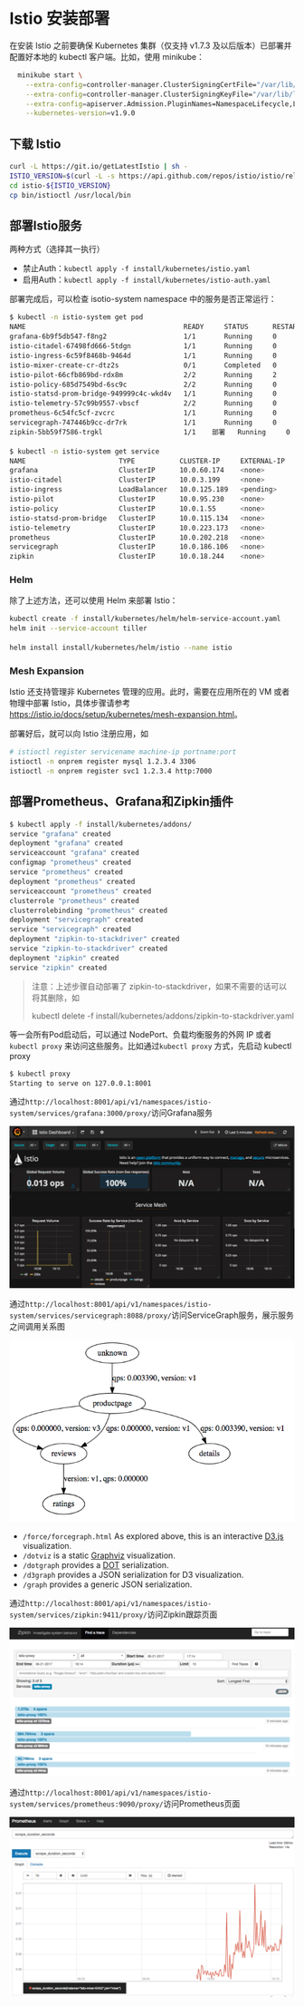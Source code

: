 # Istio 安装部署

在安装 Istio 之前要确保 Kubernetes 集群（仅支持 v1.7.3 及以后版本）已部署并配置好本地的 kubectl 客户端。比如，使用 minikube：

```sh
  minikube start \
	--extra-config=controller-manager.ClusterSigningCertFile="/var/lib/localkube/certs/ca.crt" \
	--extra-config=controller-manager.ClusterSigningKeyFile="/var/lib/localkube/certs/ca.key" \
	--extra-config=apiserver.Admission.PluginNames=NamespaceLifecycle,LimitRanger,ServiceAccount,PersistentVolumeLabel,DefaultStorageClass,DefaultTolerationSeconds,MutatingAdmissionWebhook,ValidatingAdmissionWebhook,ResourceQuota \
	--kubernetes-version=v1.9.0
```

## 下载 Istio

```sh
curl -L https://git.io/getLatestIstio | sh -
ISTIO_VERSION=$(curl -L -s https://api.github.com/repos/istio/istio/releases/latest | jq -r .tag_name)
cd istio-${ISTIO_VERSION}
cp bin/istioctl /usr/local/bin
```

## 部署Istio服务

两种方式（选择其一执行）

- 禁止Auth：`kubectl apply -f install/kubernetes/istio.yaml`
- 启用Auth：`kubectl apply -f install/kubernetes/istio-auth.yaml`

部署完成后，可以检查 isotio-system namespace 中的服务是否正常运行：

```sh
$ kubectl -n istio-system get pod
NAME                                       READY     STATUS      RESTARTS   AGE
grafana-6b9f5db547-f8ng2                   1/1       Running     0          2d
istio-citadel-67498fd666-5tdgn             1/1       Running     0          2d
istio-ingress-6c59f8468b-9464d             1/1       Running     0          2d
istio-mixer-create-cr-dtz2s                0/1       Completed   0          2d
istio-pilot-66cfb869bd-rdx8m               2/2       Running     2          2d
istio-policy-685d7549bd-6sc9c              2/2       Running     0          2d
istio-statsd-prom-bridge-949999c4c-wkd4v   1/1       Running     0          2d
istio-telemetry-57c99b9557-vbscf           2/2       Running     0          2d
prometheus-6c54fc5cf-zvcrc                 1/1       Running     0          2d
servicegraph-747446b9cc-dr7rk              1/1       Running     0          2d
zipkin-5bb59f7586-trgkl                    1/1    部署   Running     0          2d

$ kubectl -n istio-system get service
NAME                       TYPE           CLUSTER-IP     EXTERNAL-IP     PORT(S)                                                               AGE
grafana                    ClusterIP      10.0.60.174    <none>          3000/TCP                                                              2d
istio-citadel              ClusterIP      10.0.3.199     <none>          8060/TCP,9093/TCP                                                     2d
istio-ingress              LoadBalancer   10.0.125.189   <pending>       80:32058/TCP,443:32009/TCP                                            2d
istio-pilot                ClusterIP      10.0.95.230    <none>          15003/TCP,15005/TCP,15007/TCP,15010/TCP,15011/TCP,8080/TCP,9093/TCP   2d
istio-policy               ClusterIP      10.0.1.55      <none>          9091/TCP,15004/TCP,9093/TCP                                           2d
istio-statsd-prom-bridge   ClusterIP      10.0.115.134   <none>          9102/TCP,9125/UDP                                                     2d
istio-telemetry            ClusterIP      10.0.223.173   <none>          9091/TCP,15004/TCP,9093/TCP,42422/TCP                                 2d
prometheus                 ClusterIP      10.0.202.218   <none>          9090/TCP                                                              2d
servicegraph               ClusterIP      10.0.186.106   <none>          8088/TCP                                                              2d
zipkin                     ClusterIP      10.0.18.244    <none>          9411/TCP                                                              2d
```

### Helm

除了上述方法，还可以使用 Helm 来部署 Istio：

```sh
kubectl create -f install/kubernetes/helm/helm-service-account.yaml
helm init --service-account tiller

helm install install/kubernetes/helm/istio --name istio
```

### Mesh Expansion

Istio 还支持管理非 Kubernetes 管理的应用。此时，需要在应用所在的 VM 或者物理中部署 Istio，具体步骤请参考 <https://istio.io/docs/setup/kubernetes/mesh-expansion.html>。

部署好后，就可以向 Istio 注册应用，如

```sh
# istioctl register servicename machine-ip portname:port
istioctl -n onprem register mysql 1.2.3.4 3306
istioctl -n onprem register svc1 1.2.3.4 http:7000
```

## 部署Prometheus、Grafana和Zipkin插件

```sh
$ kubectl apply -f install/kubernetes/addons/
service "grafana" created
deployment "grafana" created
serviceaccount "grafana" created
configmap "prometheus" created
service "prometheus" created
deployment "prometheus" created
serviceaccount "prometheus" created
clusterrole "prometheus" created
clusterrolebinding "prometheus" created
deployment "servicegraph" created
service "servicegraph" created
deployment "zipkin-to-stackdriver" created
service "zipkin-to-stackdriver" created
deployment "zipkin" created
service "zipkin" created
```

> 注意：上述步骤自动部署了 zipkin-to-stackdriver，如果不需要的话可以将其删除，如
>
> kubectl delete -f install/kubernetes/addons/zipkin-to-stackdriver.yaml

等一会所有Pod启动后，可以通过 NodePort、负载均衡服务的外网 IP 或者 `kubectl proxy` 来访问这些服务。比如通过`kubectl proxy` 方式，先启动 kubectl proxy

```sh
$ kubectl proxy
Starting to serve on 127.0.0.1:8001
```

通过`http://localhost:8001/api/v1/namespaces/istio-system/services/grafana:3000/proxy/`访问Grafana服务

![](images/grafana.png)

通过`http://localhost:8001/api/v1/namespaces/istio-system/services/servicegraph:8088/proxy/`访问ServiceGraph服务，展示服务之间调用关系图

![](images/servicegraph.png)

- `/force/forcegraph.html` As explored above, this is an interactive [D3.js](https://d3js.org/) visualization.
- `/dotviz` is a static [Graphviz](https://www.graphviz.org/) visualization.
- `/dotgraph` provides a [DOT](https://en.wikipedia.org/wiki/DOT_(graph_description_language)) serialization.
- `/d3graph` provides a JSON serialization for D3 visualization.
- `/graph` provides a generic JSON serialization.

通过`http://localhost:8001/api/v1/namespaces/istio-system/services/zipkin:9411/proxy/`访问Zipkin跟踪页面

![](images/zipkin.png)

通过`http://localhost:8001/api/v1/namespaces/istio-system/services/prometheus:9090/proxy/`访问Prometheus页面

![](images/prometheus.png)
